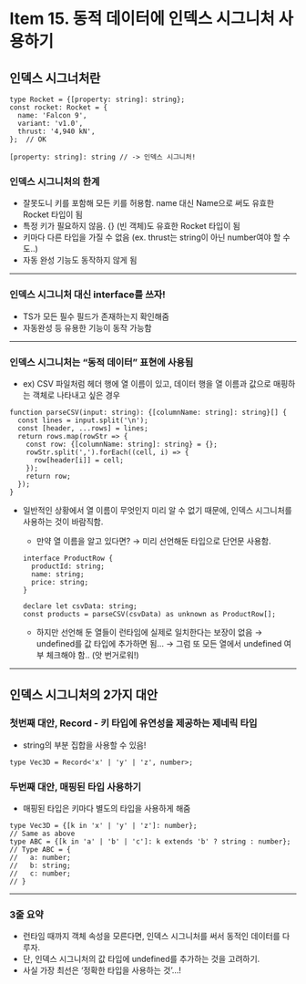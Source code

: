 # Item 15. 동적 데이터에 인덱스 시그니처 사용하기

## 인덱스 시그너처란

```tsx
type Rocket = {[property: string]: string};
const rocket: Rocket = {
  name: 'Falcon 9',
  variant: 'v1.0',
  thrust: '4,940 kN',
};  // OK
```

```tsx
[property: string]: string // -> 인덱스 시그니처!
```

### 인덱스 시그니처의 한계

- 잘못도니 키를 포함해 모든 키를 허용함. name 대신 Name으로 써도 유효한 Rocket 타입이 됨
- 특정 키가 필요하지 않음. {} (빈 객체)도 유효한 Rocket 타입이 됨
- 키마다 다른 타입을 가질 수 없음 (ex. thrust는 string이 아닌 number여야 할 수도..)
- 자동 완성 기능도 동작하지 않게 됨

---

### 인덱스 시그니처 대신 interface를 쓰자!

- TS가 모든 필수 필드가 존재하는지 확인해줌
- 자동완성 등 유용한 기능이 동작 가능함

---

### 인덱스 시그니처는 “동적 데이터” 표현에 사용됨

- ex) CSV 파일처럼 헤더 행에 열 이름이 있고, 데이터 행을 열 이름과 값으로 매핑하는 객체로 나타내고 싶은 경우

```tsx
function parseCSV(input: string): {[columnName: string]: string}[] {
  const lines = input.split('\n');
  const [header, ...rows] = lines;
  return rows.map(rowStr => {
    const row: {[columnName: string]: string} = {};
    rowStr.split(',').forEach((cell, i) => {
      row[header[i]] = cell;
    });
    return row;
  });
}
```

- 일반적인 상황에서 열 이름이 무엇인지 미리 알 수 없기 때문에, 인덱스 시그니처를 사용하는 것이 바람직함.
    - 만약 열 이름을 알고 있다면? → 미리 선언해둔 타입으로 단언문 사용함.
    
    ```tsx
    interface ProductRow {
      productId: string;
      name: string;
      price: string;
    }
    
    declare let csvData: string;
    const products = parseCSV(csvData) as unknown as ProductRow[];
    ```
    
    - 하지만 선언해 둔 열들이 런타임에 실제로 일치한다는 보장이 없음 → undefined를 값 타입에 추가하면 됨… → 그럼 또 모든 열에서 undefined 여부 체크해야 함.. (앗 번거로워!)

---

## 인덱스 시그니처의 2가지 대안

### 첫번째 대안, Record - 키 타입에 유연성을 제공하는 제네릭 타입

- string의 부분 집합을 사용할 수 있음!

```tsx
type Vec3D = Record<'x' | 'y' | 'z', number>;
```

### 두번째 대안, 매핑된 타입 사용하기

- 매핑된 타입은 키마다 별도의 타입을 사용하게 해줌

```tsx
type Vec3D = {[k in 'x' | 'y' | 'z']: number};
// Same as above
type ABC = {[k in 'a' | 'b' | 'c']: k extends 'b' ? string : number};
// Type ABC = {
//   a: number;
//   b: string;
//   c: number;
// }
```

---

### 3줄 요약

- 런타임 때까지 객체 속성을 모른다면, 인덱스 시그니처를 써서 동적인 데이터를 다루자.
- 단, 인덱스 시그니처의 값 타입에 undefined를 추가하는 것을 고려하기.
- 사실 가장 최선은 ‘정확한 타입을 사용하는 것’…!
